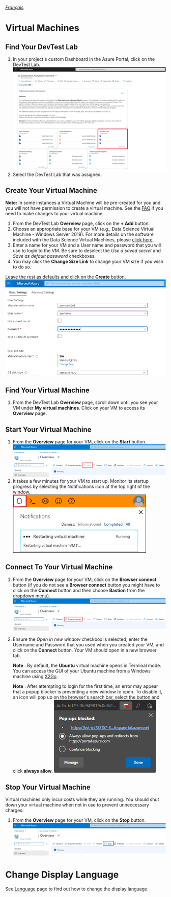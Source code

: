 _[Français](../../fr/VirtualMachines)_
# Virtual Machines

## Find Your DevTest Lab
1. In your project's custom Dashboard in the Azure Portal, click on the DevTest Lab.    
![Access DevTest Lab](images/newAccessDTL.png)  
2. Select the DevTest Lab that was assigned.
 
## Create Your Virtual Machine
**Note:** In some instances a Virtual Machine will be pre-created for you and you will not have permission to create a virtual machine. See the [FAQ](FAQ.md) if you need to make changes to your virtual machine.  

1. From the DevTest Lab **Overview** page, click on the **+ Add** button.  
2. Choose an appropriate base for your VM (e.g., Data Science Virtual Machine - Windows Server 2019). For more details on the software included with the Data Science Virtual Machines, please [click here]( https://docs.microsoft.com/en-us/azure/machine-learning/data-science-virtual-machine/tools-included ).  
3. Enter a name for your VM and a User name and password that you will use to login to the VM. Be sure to deselect the *Use a saved secret* and *Save as default password* checkboxes.
4. You may click the **Change Size Link** to change your VM size if you wish to do so.

Leave the rest as defaults and click on the **Create** button.    
![Enter New VM Details](images/EnterNewVMDetails.png)  


## Find Your Virtual Machine
1. From the DevTest Lab **Overview** page, scroll down until you see your VM under **My virtual machines**. Click on your VM to access its **Overview** page.  

## Start Your Virtual Machine
1. From the **Overview** page for your VM, click on the **Start** button.  
![VM Start Button](images/VMStartButton.png)  
2. It takes a few minutes for your VM to start up. Monitor its startup progress by selecting the Notifications icon at the top right of the window.   
![VM Start Notification](images/VMRestartNotification.png)  

## Connect To Your Virtual Machine
1. From the **Overview** page for your VM, click on the **Browser connect** button (if you do not see a **Browser connect** button you might have to click on the **Connect** button and then choose **Bastion** from the dropdown menu).  
![VM Browser Connect Button](images/VMBrowserConnect.png)    
2. Ensure the *Open in new window* checkbox is selected, enter the Username and Password that you used when you created your VM, and click on the **Connect** button. Your VM should open in a new browser tab.

    **Note** : By default, the **Ubuntu** virtual machine opens in Terminal mode. You can access the GUI of your Ubuntu machine from a Windows machine using [X2Go](https://docs.microsoft.com/en-us/azure/machine-learning/data-science-virtual-machine/dsvm-ubuntu-intro#x2go).

    **Note** : After attempting to login for the first time, an error may appear that a popup blocker is preventing a new window to open. To disable it, an icon will pop up on the browser's search bar, select the button and click **always allow**. 
    ![VM Allow PopUp](images/VMPopUp.png)

   
## Stop Your Virtual Machine
Virtual machines only incur costs while they are running. You should shut down your virtual machine when not in use to prevent unneccessary charges.
1. From the **Overview** page for your VM, click on the **Stop** button.  
![VM Start Button](images/VMStopButton.png)  

# Change Display Language

See [Language](Language.md) page to find out how to change the display language.

